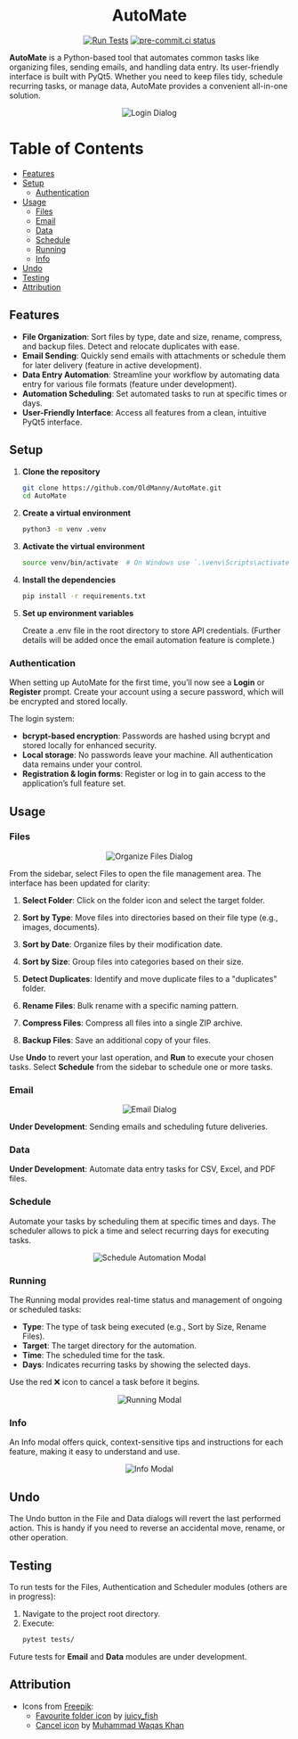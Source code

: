<h1 align="center">AutoMate</h1>

<div align="center">

[![Run Tests](https://github.com/OldManny/AutoMate/actions/workflows/test.yml/badge.svg)](https://github.com/OldManny/AutoMate/actions/workflows/test.yml) [![pre-commit.ci status](https://results.pre-commit.ci/badge/github/OldManny/AutoMate/main.svg)](https://results.pre-commit.ci/latest/github/OldManny/AutoMate/main)

</div>

**AutoMate** is a Python-based tool that automates common tasks like organizing files, sending emails, and handling data entry. Its user-friendly interface is built with PyQt5. Whether you need to keep files tidy, schedule recurring tasks, or manage data, AutoMate provides a convenient all-in-one solution.

<p align="center">
  <img src="images/Login.png" alt="Login Dialog" />
</p>

# Table of Contents

- [Features](#features)
- [Setup](#setup)
  - [Authentication](#authentication)
- [Usage](#usage)
  - [Files](#files)
  - [Email](#email)
  - [Data](#data)
  - [Schedule](#schedule)
  - [Running](#running)
  - [Info](#info)
- [Undo](#undo)
- [Testing](#testing)
- [Attribution](#attribution)


## Features

- **File Organization**: Sort files by type, date and size, rename, compress, and backup files. Detect and relocate duplicates with ease.
- **Email Sending**: Quickly send emails with attachments or schedule them for later delivery (feature in active development).
- **Data Entry Automation**: Streamline your workflow by automating data entry for various file formats (feature under development).
- **Automation Scheduling**: Set automated tasks to run at specific times or days.
- **User-Friendly Interface**: Access all features from a clean, intuitive PyQt5 interface.


## Setup

1. **Clone the repository**

    ```sh
    git clone https://github.com/OldManny/AutoMate.git
    cd AutoMate
    ```

2. **Create a virtual environment**

    ```sh
    python3 -m venv .venv
    ```

3. **Activate the virtual environment**

    ```sh
    source venv/bin/activate  # On Windows use `.\venv\Scripts\activate`
    ```

4. **Install the dependencies**

    ```sh
    pip install -r requirements.txt
    ```

5. **Set up environment variables**

    Create a .env file in the root directory to store API credentials. (Further details will be added once the email automation feature is complete.)


### Authentication

When setting up AutoMate for the first time, you’ll now see a **Login** or **Register** prompt. Create your account using a secure password, which will be encrypted and stored locally.

The login system:

- **bcrypt-based encryption**: Passwords are hashed using bcrypt and stored locally for enhanced security.
- **Local storage**: No passwords leave your machine. All authentication data remains under your control.
- **Registration & login forms**: Register or log in to gain access to the application’s full feature set.


## Usage


### Files

<p align="center">
  <img src="images/OrganizeFiles.png" alt="Organize Files Dialog" />
</p>

From the sidebar, select Files to open the file management area. The interface has been updated for clarity:

1. **Select Folder**: Click on the folder icon and select the target folder.

2. **Sort by Type**: Move files into directories based on their file type (e.g., images, documents).

3. **Sort by Date**: Organize files by their modification date.

4. **Sort by Size**: Group files into categories based on their size.

5. **Detect Duplicates**: Identify and move duplicate files to a "duplicates" folder.

6. **Rename Files**: Bulk rename with a specific naming pattern.

7. **Compress Files**: Compress all files into a single ZIP archive.

8. **Backup Files**: Save an additional copy of your files.

Use **Undo** to revert your last operation, and **Run** to execute your chosen tasks. Select **Schedule** from the sidebar to schedule one or more tasks.


### Email

<p align="center">
  <img src="images/Email.png" alt="Email Dialog" />
</p>

**Under Development**: Sending emails and scheduling future deliveries.


### Data

**Under Development**: Automate data entry tasks for CSV, Excel, and PDF files.


### Schedule

Automate your tasks by scheduling them at specific times and days. The scheduler allows to pick a time and select recurring days for executing tasks.

<p align="center">
  <img src="images/ScheduleAutomation.png" alt="Schedule Automation Modal" />
</p>

### Running

The Running modal provides real-time status and management of ongoing or scheduled tasks:

  - **Type**: The type of task being executed (e.g., Sort by Size, Rename Files).
  - **Target**: The target directory for the automation.
  - **Time**: The scheduled time for the task.
  - **Days**: Indicates recurring tasks by showing the selected days.

Use the red ❌ icon to cancel a task before it begins.

<p align="center">
  <img src="images/Running.png" alt="Running Modal" />
</p>

### Info

An Info modal offers quick, context-sensitive tips and instructions for each feature, making it easy to understand and use.

<p align="center">
  <img src="images/InfoModal.png" alt="Info Modal" />
</p>

## Undo

The Undo button in the File and Data dialogs will revert the last performed action. This is handy if you need to reverse an accidental move, rename, or other operation.


## Testing

To run tests for the Files, Authentication and Scheduler modules (others are in progress):

1. Navigate to the project root directory.
2. Execute:
    ```sh
    pytest tests/
    ```

Future tests for **Email** and **Data** modules are under development.


## Attribution


- Icons from [Freepik](https://www.freepik.com/):
    - [Favourite folder icon](https://www.freepik.com/icon/favourite-folder_11471618#fromView=search&page=1&position=42&uuid=622cae6d-d6fe-404e-b11b-ecc936850666) by [juicy_fish](https://www.freepik.com/author/juicy-fish/icons)
    - [Cancel icon](https://www.freepik.com/icon/cancel_8532367) by [Muhammad Waqas Khan](https://www.freepik.com/author/muhammad-waqas-khan/icons)
